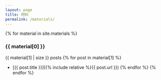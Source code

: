```yaml
---
layout: page
title: 材料
permalink: /materials/
---
```


{% for material in site.materials %}

### {{ material[0] }}

{{ material[1] | size }} posts
  {% for post in material[1] %}

 - [{{ post.title }}]({% include relative %}{{ post.url }})
   {% endfor %}
   {% endfor %}
